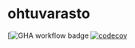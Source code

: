 # ohtuvarasto

[![GHA workflow badge](https://github.com/uudempi-profiili/ohtuvarasto/workflows/CI/badge.svg)
[![codecov](https://codecov.io/github/uudempi-profiili/ohtuvarasto/graph/badge.svg?token=5C9XFA3RPC)](https://codecov.io/github/uudempi-profiili/ohtuvarasto)
